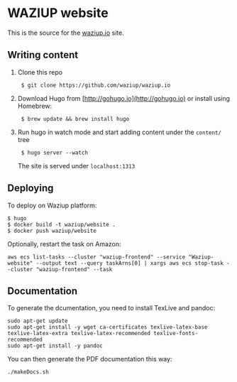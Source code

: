WAZIUP website
==============

This is the source for the [waziup.io](http://waziup.io) site.

Writing content
---------------

1. Clone this repo

        $ git clone https://github.com/waziup/waziup.io

2. Download Hugo from [http://gohugo.io](http://gohugo.io) or install using Homebrew:

        $ brew update && brew install hugo

4. Run hugo in watch mode and start adding content under the `content/` tree

        $ hugo server --watch

    The site is served under `localhost:1313`

Deploying
---------

To deploy on Waziup platform:

```
$ hugo
$ docker build -t waziup/website .
$ docker push waziup/website
```
Optionally, restart the task on Amazon:
```
aws ecs list-tasks --cluster "waziup-frontend" --service "Waziup-website" --output text --query taskArns[0] | xargs aws ecs stop-task --cluster "waziup-frontend" --task
```


Documentation
-------------

To generate the dcumentation, you need to install TexLive and pandoc:
```
sudo apt-get update
sudo apt-get install -y wget ca-certificates texlive-latex-base texlive-latex-extra texlive-latex-recommended texlive-fonts-recommended
sudo apt-get install -y pandoc
```

You can then generate the PDF documentation this way:
```
./makeDocs.sh
```


